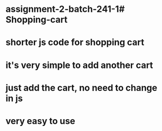# assignment-2-batch-241-1# Shopping-cart
# shorter js code for shopping cart
# it's very simple to add another cart 
# just add the cart, no need to change in js
# very easy to use 
